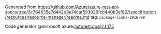Generated from https://github.com/Azure/azure-rest-api-specs/tree/3c764635e7d442b3e74caf593029fcd440b3ef82//specification/resources/resource-manager/readme.md tag: `package-links-2016-09`

Code generator @microsoft.azure/autorest.go@2.1.175


